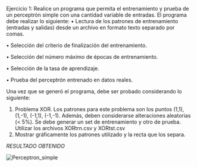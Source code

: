 Ejercicio 1: Realice un programa que permita el entrenamiento y prueba de un perceptrón simple
con una cantidad variable de entradas. El programa debe realizar lo siguiente:
• Lectura de los patrones de entrenamiento (entradas y salidas) desde un archivo en formato
texto separado por comas.


• Selección del criterio de finalización del entrenamiento.


• Selección del número máximo de épocas de entrenamiento.

• Selección de la tasa de aprendizaje.


• Prueba del perceptrón entrenado en datos reales.


Una vez que se generó el programa, debe ser probado considerando lo siguiente:
1. Problema XOR. Los patrones para este problema son los puntos (1,1), (1,-1), (-1,1), (-1,-1).
Además, deben considerarse alteraciones aleatorias (< 5%). Se debe generar un set de
entrenamiento y otro de prueba. Utilizar los archivos XORtrn.csv y XORtst.csv
2. Mostrar gráficamente los patrones utilizado y la recta que los separa.

*RESULTADO OBTENIDO*


![Perceptron_simple](https://github.com/Lizethatx/Seminario-IA-II/assets/75290686/786c3937-819e-47ce-811a-00428eee17c8)
